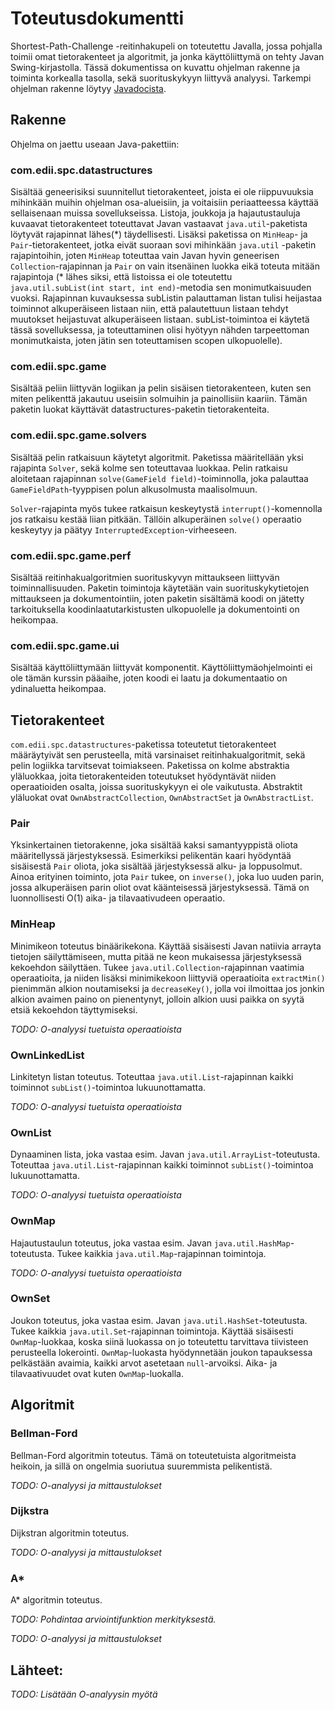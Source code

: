 # Toteutusdokumentti

Shortest-Path-Challenge -reitinhakupeli on toteutettu Javalla, jossa pohjalla toimii omat tietorakenteet ja algoritmit, ja jonka käyttöliittymä on tehty Javan Swing-kirjastolla. 
Tässä dokumentissa on kuvattu ohjelman rakenne ja toiminta korkealla tasolla, sekä suorituskykyyn liittyvä analyysi. Tarkempi ohjelman rakenne löytyy [Javadocista](http://htmlpreview.github.io/?https://github.com/lauripaatelainen/Shortest-Path-Challenge/blob/master/Shortest-Path-Challenge/build/docs/javadoc/index.html).

## Rakenne
Ohjelma on jaettu useaan Java-pakettiin:

### com.edii.spc.datastructures
Sisältää geneerisiksi suunnitellut tietorakenteet, joista ei ole riippuvuuksia mihinkään muihin ohjelman osa-alueisiin, ja voitaisiin periaatteessa käyttää sellaisenaan muissa sovellukseissa. Listoja, joukkoja ja hajautustauluja kuvaavat tietorakenteet toteuttavat Javan vastaavat `java.util`-paketista löytyvät rajapinnat lähes(\*) täydellisesti. Lisäksi paketissa on `MinHeap`- ja `Pair`-tietorakenteet, jotka eivät suoraan sovi mihinkään `java.util` -paketin rajapintoihin, joten `MinHeap` toteuttaa vain Javan hyvin geneerisen `Collection`-rajapinnan ja `Pair` on vain itsenäinen luokka eikä toteuta mitään rajapintoja (* lähes siksi, että listoissa ei ole toteutettu `java.util.subList(int start, int end)`-metodia sen monimutkaisuuden vuoksi. Rajapinnan kuvauksessa subListin palauttaman listan tulisi heijastaa toiminnot alkuperäiseen listaan niin, että palautettuun listaan tehdyt muutokset heijastuvat alkuperäiseen listaan. subList-toimintoa ei käytetä tässä sovelluksessa, ja toteuttaminen olisi hyötyyn nähden tarpeettoman monimutkaista, joten jätin sen toteuttamisen scopen ulkopuolelle). 

### com.edii.spc.game
Sisältää peliin liittyvän logiikan ja pelin sisäisen tietorakenteen, kuten sen miten pelikenttä jakautuu useisiin solmuihin ja painollisiin kaariin. Tämän paketin luokat käyttävät datastructures-paketin tietorakenteita. 

### com.edii.spc.game.solvers
Sisältää pelin ratkaisuun käytetyt algoritmit. Paketissa määritellään yksi rajapinta `Solver`, sekä kolme sen toteuttavaa luokkaa. Pelin ratkaisu aloitetaan rajapinnan `solve(GameField field)`-toiminnolla, joka palauttaa `GameFieldPath`-tyyppisen polun alkusolmusta maalisolmuun.

`Solver`-rajapinta myös tukee ratkaisun keskeytystä `interrupt()`-komennolla jos ratkaisu kestää liian pitkään. Tällöin alkuperäinen `solve()` operaatio keskeytyy ja päätyy `InterruptedException`-virheeseen. 

### com.edii.spc.game.perf
Sisältää reitinhakualgoritmien suorituskyvyn mittaukseen liittyvän toiminnallisuuden. Paketin toimintoja käytetään vain suorituskykytietojen mittaukseen ja dokumentointiin, joten paketin sisältämä koodi on jätetty tarkoituksella koodinlaatutarkistusten ulkopuolelle ja dokumentointi on heikompaa. 

### com.edii.spc.game.ui
Sisältää käyttöliittymään liittyvät komponentit. Käyttöliittymäohjelmointi ei ole tämän kurssin pääaihe, joten koodi ei laatu ja dokumentaatio on ydinaluetta heikompaa. 

## Tietorakenteet
`com.edii.spc.datastructures`-paketissa toteutetut tietorakenteet määräytyivät sen perusteella, mitä varsinaiset reitinhakualgoritmit, sekä pelin logiikka tarvitsevat toimiakseen. Paketissa on kolme abstraktia yläluokkaa, joita tietorakenteiden toteutukset hyödyntävät niiden operaatioiden osalta, joissa suorituskykyyn ei ole vaikutusta. Abstraktit yläluokat ovat `OwnAbstractCollection`, `OwnAbstractSet` ja `OwnAbstractList`.

### Pair
Yksinkertainen tietorakenne, joka sisältää kaksi samantyyppistä oliota määritellyssä järjestyksessä. Esimerkiksi pelikentän kaari hyödyntää sisäisestä `Pair` oliota, joka sisältää järjestyksessä alku- ja loppusolmut. Ainoa erityinen toiminto, jota `Pair` tukee, on `inverse()`, joka luo uuden parin, jossa alkuperäisen parin oliot ovat käänteisessä järjestyksessä. Tämä on luonnollisesti O(1) aika- ja tilavaativudeen operaatio. 

### MinHeap
Minimikeon toteutus binäärikekona. Käyttää sisäisesti Javan natiivia arrayta tietojen säilyttämiseen, mutta pitää ne keon mukaisessa järjestyksessä kekoehdon säilyttäen. 
Tukee `java.util.Collection`-rajapinnan vaatimia operaatioita, ja niiden lisäksi minimikekoon liittyviä operaatioita `extractMin()` pienimmän alkion noutamiseksi ja `decreaseKey()`, jolla voi ilmoittaa jos jonkin alkion avaimen paino on pienentynyt, jolloin alkion uusi paikka on syytä etsiä kekoehdon täyttymiseksi. 

*TODO: O-analyysi tuetuista operaatioista*

### OwnLinkedList
Linkitetyn listan toteutus. Toteuttaa `java.util.List`-rajapinnan kaikki toiminnot `subList()`-toimintoa lukuunottamatta.

*TODO: O-analyysi tuetuista operaatioista*

### OwnList
Dynaaminen lista, joka vastaa esim. Javan `java.util.ArrayList`-toteutusta. Toteuttaa `java.util.List`-rajapinnan kaikki toiminnot `subList()`-toimintoa lukuunottamatta.

*TODO: O-analyysi tuetuista operaatioista*

### OwnMap
Hajautustaulun toteutus, joka vastaa esim. Javan `java.util.HashMap`-toteutusta. Tukee kaikkia `java.util.Map`-rajapinnan toimintoja.

*TODO: O-analyysi tuetuista operaatioista*

### OwnSet
Joukon toteutus, joka vastaa esim. Javan `java.util.HashSet`-toteutusta. Tukee kaikkia `java.util.Set`-rajapinnan toimintoja.
Käyttää sisäisesti `OwnMap`-luokkaa, koska siinä luokassa on jo toteutettu tarvittava tiivisteen perusteella lokerointi. `OwnMap`-luokasta hyödynnetään joukon tapauksessa pelkästään avaimia, kaikki arvot asetetaan `null`-arvoiksi. Aika- ja tilavaativuudet ovat kuten `OwnMap`-luokalla. 

## Algoritmit

### Bellman-Ford
Bellman-Ford algoritmin toteutus. Tämä on toteutetuista algoritmeista heikoin, ja sillä on ongelmia suoriutua suuremmista pelikentistä. 

*TODO: O-analyysi ja mittaustulokset*

### Dijkstra
Dijkstran algoritmin toteutus. 

*TODO: O-analyysi ja mittaustulokset*

### A*
A* algoritmin toteutus.

*TODO: Pohdintaa arviointifunktion merkityksestä.*

*TODO: O-analyysi ja mittaustulokset* 




## Lähteet:

*TODO: Lisätään O-analyysin myötä*
